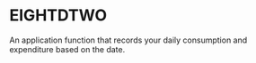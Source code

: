 # EIGHTDTWO
An application function that records your daily consumption and expenditure based on the date.
